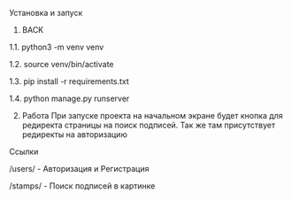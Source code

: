Установка и запуск
1. BACK

1.1. python3 -m venv venv

1.2. source venv/bin/activate

1.3. pip install -r requirements.txt

1.4. python manage.py runserver 



2. Работа
При запуске проекта на начальном экране будет кнопка для редиректа страницы на поиск подписей. 
Так же там присутствует редиректы на авторизацию

Ссылки

/users/ - Авторизация и Регистрация

/stamps/ - Поиск подписей в картинке

